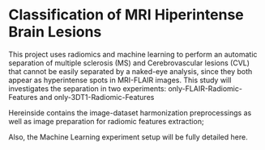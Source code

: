 # Classification of MRI Hiperintense Brain Lesions

This project uses radiomics and machine learning to perform an automatic separation of multiple sclerosis (MS) and Cerebrovascular lesions (CVL)  that cannot be
easily separated by a naked-eye analysis, since they both appear as hyperintense spots in MRI-FLAIR images. This study will investigates the separation
in two experiments: only-FLAIR-Radiomic-Features and only-3DT1-Radiomic-Features   

Hereinside contains the image-dataset harmonization preprocessings as well as image preparation for radiomic features extraction;

Also, the Machine Learning experiment setup will be fully detailed here.
